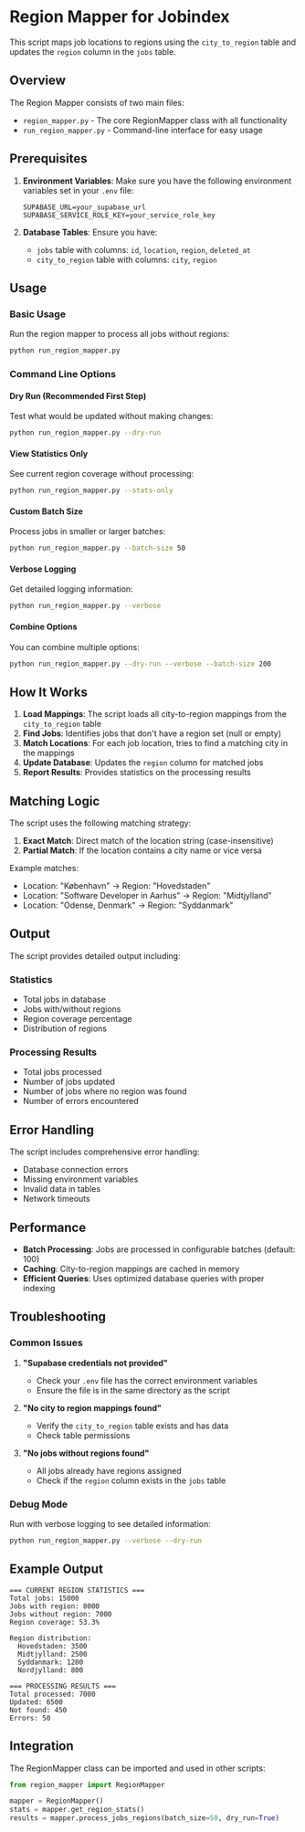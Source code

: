 # Region Mapper for Jobindex

This script maps job locations to regions using the `city_to_region` table and updates the `region` column in the `jobs` table.

## Overview

The Region Mapper consists of two main files:
- `region_mapper.py` - The core RegionMapper class with all functionality
- `run_region_mapper.py` - Command-line interface for easy usage

## Prerequisites

1. **Environment Variables**: Make sure you have the following environment variables set in your `.env` file:
   ```
   SUPABASE_URL=your_supabase_url
   SUPABASE_SERVICE_ROLE_KEY=your_service_role_key
   ```

2. **Database Tables**: Ensure you have:
   - `jobs` table with columns: `id`, `location`, `region`, `deleted_at`
   - `city_to_region` table with columns: `city`, `region`

## Usage

### Basic Usage

Run the region mapper to process all jobs without regions:

```bash
python run_region_mapper.py
```

### Command Line Options

#### Dry Run (Recommended First Step)
Test what would be updated without making changes:

```bash
python run_region_mapper.py --dry-run
```

#### View Statistics Only
See current region coverage without processing:

```bash
python run_region_mapper.py --stats-only
```

#### Custom Batch Size
Process jobs in smaller or larger batches:

```bash
python run_region_mapper.py --batch-size 50
```

#### Verbose Logging
Get detailed logging information:

```bash
python run_region_mapper.py --verbose
```

#### Combine Options
You can combine multiple options:

```bash
python run_region_mapper.py --dry-run --verbose --batch-size 200
```

## How It Works

1. **Load Mappings**: The script loads all city-to-region mappings from the `city_to_region` table
2. **Find Jobs**: Identifies jobs that don't have a region set (null or empty)
3. **Match Locations**: For each job location, tries to find a matching city in the mappings
4. **Update Database**: Updates the `region` column for matched jobs
5. **Report Results**: Provides statistics on the processing results

## Matching Logic

The script uses the following matching strategy:
1. **Exact Match**: Direct match of the location string (case-insensitive)
2. **Partial Match**: If the location contains a city name or vice versa

Example matches:
- Location: "København" → Region: "Hovedstaden"
- Location: "Software Developer in Aarhus" → Region: "Midtjylland"
- Location: "Odense, Denmark" → Region: "Syddanmark"

## Output

The script provides detailed output including:

### Statistics
- Total jobs in database
- Jobs with/without regions
- Region coverage percentage
- Distribution of regions

### Processing Results
- Total jobs processed
- Number of jobs updated
- Number of jobs where no region was found
- Number of errors encountered

## Error Handling

The script includes comprehensive error handling:
- Database connection errors
- Missing environment variables
- Invalid data in tables
- Network timeouts

## Performance

- **Batch Processing**: Jobs are processed in configurable batches (default: 100)
- **Caching**: City-to-region mappings are cached in memory
- **Efficient Queries**: Uses optimized database queries with proper indexing

## Troubleshooting

### Common Issues

1. **"Supabase credentials not provided"**
   - Check your `.env` file has the correct environment variables
   - Ensure the file is in the same directory as the script

2. **"No city to region mappings found"**
   - Verify the `city_to_region` table exists and has data
   - Check table permissions

3. **"No jobs without regions found"**
   - All jobs already have regions assigned
   - Check if the `region` column exists in the `jobs` table

### Debug Mode

Run with verbose logging to see detailed information:

```bash
python run_region_mapper.py --verbose --dry-run
```

## Example Output

```
=== CURRENT REGION STATISTICS ===
Total jobs: 15000
Jobs with region: 8000
Jobs without region: 7000
Region coverage: 53.3%

Region distribution:
  Hovedstaden: 3500
  Midtjylland: 2500
  Syddanmark: 1200
  Nordjylland: 800

=== PROCESSING RESULTS ===
Total processed: 7000
Updated: 6500
Not found: 450
Errors: 50
```

## Integration

The RegionMapper class can be imported and used in other scripts:

```python
from region_mapper import RegionMapper

mapper = RegionMapper()
stats = mapper.get_region_stats()
results = mapper.process_jobs_regions(batch_size=50, dry_run=True)
``` 